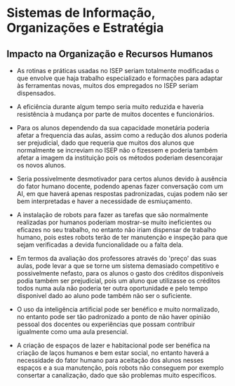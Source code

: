 # Sistemas de Informação, Organizações e Estratégia #

## Impacto na Organização e Recursos Humanos ##

* As rotinas e práticas usadas no ISEP seriam totalmente modificadas o que envolve que haja trabalho especializado e formações para adaptar às ferramentas novas, muitos dos empregados no ISEP seriam dispensados. 

* A eficiência durante algum tempo seria muito reduzida e haveria resistência à mudança por parte de muitos docentes e funcionários.

* Para os alunos dependendo da sua capacidade monetária poderia afetar a frequencia das aulas, assim como a redução dos alunos poderia ser prejudicial, dado que requeria que muitos dos alunos que normalmente se increviam no ISEP não o fizessem e poderia também afetar a imagem da instituição pois os métodos poderiam desencorajar os novos alunos.

* Seria possivelmente desmotivador para certos alunos devido à ausência do fator humano docente, podendo apenas fazer conversação com um AI, em que haverá apenas respostas padronizadas, cujas podem não ser bem interpretadas e haver a necessidade de esmiuçamento.

* A instalação de robots para fazer as tarefas que são normalmente realizadas por humanos poderiam mostrar-se muito ineficientes ou eficazes no seu trabalho, no entanto não iriam dispensar de trabalho humano, pois estes robots terão de ter manutenção e inspeção para que sejam verificadas a devida funcionalidade ou a falta dela.

* Em termos da avaliação dos professores através do 'preço' das suas aulas, pode levar a que se torne um sistema demasiado competitivo e possivelmente nefasto, para os alunos o gasto dos créditos disponíveis podia também ser prejudicial, pois um aluno que utilizasse os créditos todos numa aula não poderia ter outra oportunidade e pelo tempo disponivel dado ao aluno pode também não ser o suficiente.

* O uso da inteligência artificial pode ser benéfico e muito normalizado, no entanto pode ser tão padronizado a ponto de não haver opinião pessoal dos docentes ou experiências que possam contribuir igualmente como uma aula presencial.

* A criação de espaços de lazer e habitacional pode ser benéfica na criação de laços humanos e bem estar social, no entanto haverá a necessidade do fator humano para aceitação dos alunos nesses espaços e a sua manutenção, pois robots não conseguem por exemplo consertar a canalização, dado que são problemas muito especificos.